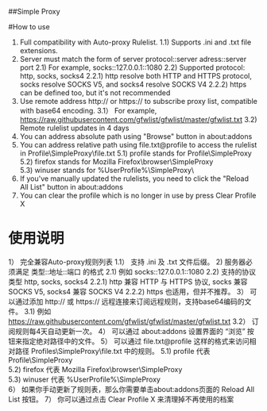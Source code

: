 ##Simple Proxy


#How to use

1) Full compatibility with Auto-proxy Rulelist.
  1.1) Supports  .ini and  .txt file extensions.
2) Server must match the form of server protocol::server adress::server port
  2.1) For example, socks::127.0.0.1::1080
  2.2) Supported protocol: http, socks, socks4
    2.2.1) http resolve both HTTP and HTTPS protocol, socks resolve SOCKS V5, and socks4 resolve SOCKS V4
    2.2.2) https can be defined too, but it's not recommended
3) Use remote address http:// or https:// to subscribe proxy list, compatible with base64 encoding.
  3.1） For example, https://raw.githubusercontent.com/gfwlist/gfwlist/master/gfwlist.txt
  3.2) Remote rulelist updates in 4 days
4) You can address absolute path using "Browse" button in about:addons
5) You can address relative path using file.txt@profile to access the rulelist in Profile\SimpleProxy\file.txt
  5.1) profile stands for Profile\SimpleProxy\
  5.2) firefox stands for Mozilla Firefox\browser\SimpleProxy\
  5.3) winuser stands for %UserProfile%\SimpleProxy\
6) If you've manually updated the rulelists, you need to click the "Reload All List" button in about:addons
7) You can clear the profile which is no longer in use by press Clear Profile X


# 使用说明

1） 完全兼容Auto-proxy规则列表
  1.1） 支持  .ini 及  .txt 文件后缀。
2) 服务器必须满足 类型::地址::端口 的格式
  2.1) 例如 socks::127.0.0.1::1080
  2.2) 支持的协议类型 http, socks, socks4
    2.2.1) http 兼容 HTTP 与 HTTPS 协议, socks 兼容 SOCKS V5, socks4 兼容 SOCKS V4
    2.2.2) https 也适用，但并不推荐。
3） 可以通过添加 http:// 或 https:// 远程连接来订阅远程规则，支持base64编码的文件。
  3.1) 例如 https://raw.githubusercontent.com/gfwlist/gfwlist/master/gfwlist.txt
  3.2） 订阅规则每4天自动更新一次。
4） 可以通过 about:addons 设置界面的 “浏览” 按钮来指定绝对路径中的文件。
5） 可以通过 file.txt@profile 这样的格式来访问相对路径 Profiles\SimpleProxy\file.txt 中的规则。
  5.1) profile 代表 Profile\SimpleProxy\
  5.2) firefox 代表 Mozilla Firefox\browser\SimpleProxy\
  5.3) winuser 代表 %UserProfile%\SimpleProxy\
6） 如果你手动更新了规则表，那么你需要单击about:addons页面的 Reload All List 按钮。
7） 你可以通过点击 Clear Profile X 来清理掉不再使用的档案